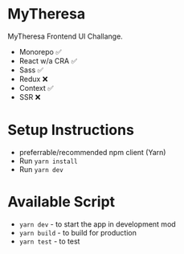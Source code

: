 # MyTheresa

MyTheresa Frontend UI Challange.

- Monorepo ✅
- React w/a CRA ✅
- Sass ✅
- Redux ❌
- Context ✅
- SSR ❌

# Setup Instructions

- preferrable/recommended npm client (Yarn)
- Run `yarn install`
- Run `yarn dev`

# Available Script

- `yarn dev` - to start the app in development mod
- `yarn build` - to build for production
- `yarn test` - to test
